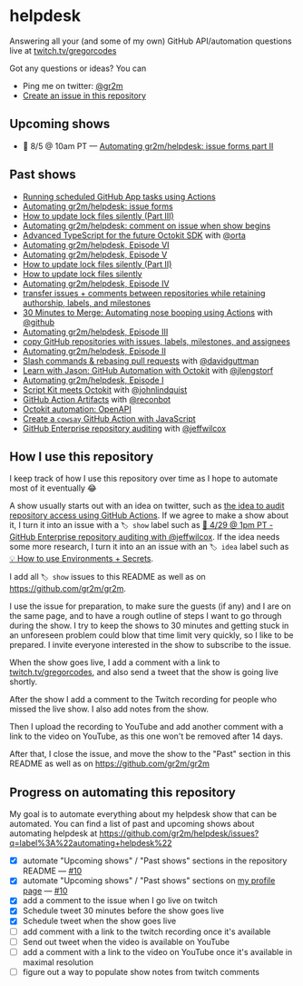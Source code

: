 # helpdesk

Answering all your (and some of my own) GitHub API/automation questions live at [twitch.tv/gregorcodes](https://www.twitch.tv/gregorcodes)

Got any questions or ideas? You can

- Ping me on twitter: [@gr2m](https://twitter.com/gr2m)
- [Create an issue in this repository](https://github.com/gr2m/helpdesk/issues/new)

<!--START_SECTION:helpdesk-shows-->


## Upcoming shows

- 📅 8/5 @ 10am PT — [Automating gr2m/helpdesk: issue forms part II](https://github.com/gr2m/helpdesk/issues/42)

## Past shows

- [Running scheduled GitHub App tasks using Actions](https://github.com/gr2m/helpdesk/issues/38)
- [Automating gr2m/helpdesk: issue forms](https://github.com/gr2m/helpdesk/issues/34)
- [How to update lock files silently (Part III)](https://github.com/gr2m/helpdesk/issues/32)
- [Automating gr2m/helpdesk: comment on issue when show begins](https://github.com/gr2m/helpdesk/issues/31)
- [Advanced TypeScript for the future Octokit SDK](https://github.com/gr2m/helpdesk/issues/29) with [@orta](https://github.com/orta)
- [Automating gr2m/helpdesk, Episode VI](https://github.com/gr2m/helpdesk/issues/27)
- [Automating gr2m/helpdesk, Episode V](https://github.com/gr2m/helpdesk/issues/25)
- [How to update lock files silently (Part II)](https://github.com/gr2m/helpdesk/issues/24)
- [How to update lock files silently](https://github.com/gr2m/helpdesk/issues/22)
- [Automating gr2m/helpdesk, Episode IV](https://github.com/gr2m/helpdesk/issues/21)
- [transfer issues + comments between repositories while retaining authorship, labels, and milestones](https://github.com/gr2m/helpdesk/issues/20)
- [30 Minutes to Merge: Automating nose booping using Actions](https://github.com/gr2m/helpdesk/issues/18) with [@github](https://github.com/github)
- [Automating gr2m/helpdesk, Episode III](https://github.com/gr2m/helpdesk/issues/17)
- [copy GitHub repositories with issues, labels, milestones, and assignees](https://github.com/gr2m/helpdesk/issues/16)
- [Automating gr2m/helpdesk, Episode II](https://github.com/gr2m/helpdesk/issues/14)
- [Slash commands & rebasing pull requests](https://github.com/gr2m/helpdesk/issues/13) with [@davidguttman](https://github.com/davidguttman)
- [Learn with Jason: GitHub Automation with Octokit](https://github.com/gr2m/helpdesk/issues/11) with [@jlengstorf](https://github.com/jlengstorf)
- [Automating gr2m/helpdesk, Episode I](https://github.com/gr2m/helpdesk/issues/10)
- [Script Kit meets Octokit](https://github.com/gr2m/helpdesk/issues/8) with [@johnlindquist](https://github.com/johnlindquist)
- [GitHub Action Artifacts](https://github.com/gr2m/helpdesk/issues/7) with [@reconbot](https://github.com/reconbot)
- [Octokit automation: OpenAPI](https://github.com/gr2m/helpdesk/issues/5)
- [Create a `cowsay` GitHub Action with JavaScript](https://github.com/gr2m/helpdesk/issues/4)
- [GitHub Enterprise repository auditing](https://github.com/gr2m/helpdesk/issues/1) with [@jeffwilcox](https://github.com/jeffwilcox)


<!--END_SECTION:helpdesk-shows-->

## How I use this repository

I keep track of how I use this repository over time as I hope to automate most of it eventually 😂

A show usually starts out with an idea on twitter, such as [the idea to audit repository access using GitHub Actions](https://mobile.twitter.com/jeffwilcox/status/1385711936541663233). If we agree to make a show about it, I turn it into an issue with a `🏷 show` label such as [📅 4/29 @ 1pm PT - GitHub Enterprise repository auditing with @jeffwilcox](https://github.com/gr2m/helpdesk/issues/1). If the idea needs some more research, I turn it into an an issue with an `🏷 idea` label such as [💡 How to use Environments + Secrets](https://github.com/gr2m/helpdesk/issues/6).

I add all `🏷 show` issues to this README as well as on https://github.com/gr2m/gr2m.

I use the issue for preparation, to make sure the guests (if any) and I are on the same page, and to have a rough outline of steps I want to go through during the show. I try to keep the shows to 30 minutes and getting stuck in an unforeseen problem could blow that time limit very quickly, so I like to be prepared. I invite everyone interested in the show to subscribe to the issue.

When the show goes live, I add a comment with a link to [twitch.tv/gregorcodes](https://www.twitch.tv/gregorcodes), and also send a tweet that the show is going live shortly.

After the show I add a comment to the Twitch recording for people who missed the live show. I also add notes from the show.

Then I upload the recording to YouTube and add another comment with a link to the video on YouTube, as this one won't be removed after 14 days.

After that, I close the issue, and move the show to the "Past" section in this README as well as on https://github.com/gr2m/gr2m

## Progress on automating this repository

My goal is to automate everything about my helpdesk show that can be automated. You can find a list of past and upcoming shows about automating helpdesk at https://github.com/gr2m/helpdesk/issues?q=label%3A%22automating+helpdesk%22

- [x] automate "Upcoming shows" / "Past shows" sections in the repository README — [#10](https://github.com/gr2m/helpdesk/issues/10)
- [x] automate "Upcoming shows" / "Past shows" sections on [my profile page](https://github.com/gr2m/) — [#10](https://github.com/gr2m/helpdesk/issues/10)
- [x] add a comment to the issue when I go live on twitch
- [x] Schedule tweet 30 minutes before the show goes live
- [x] Schedule tweet when the show goes live
- [ ] add comment with a link to the twitch recording once it's available
- [ ] Send out tweet when the video is available on YouTube
- [ ] add a comment with a link to the video on YouTube once it's available in maximal resolution
- [ ] figure out a way to populate show notes from twitch comments
